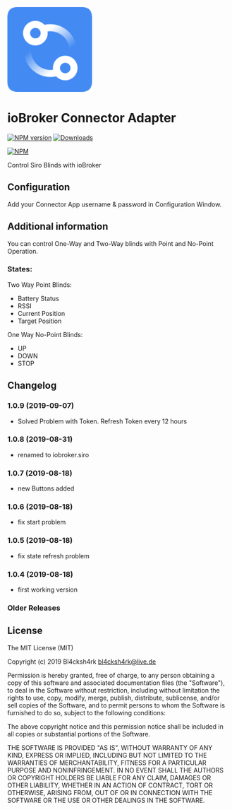 
![Logo](admin/Connector.png)
# ioBroker Connector Adapter

[![NPM version](http://img.shields.io/npm/v/iobroker.siro.svg)](https://www.npmjs.com/package/iobroker.siro)
[![Downloads](https://img.shields.io/npm/dm/iobroker.siro.svg)](https://www.npmjs.com/package/iobroker.siro)

[![NPM](https://nodei.co/npm/iobroker.siro.png?downloads=true)](https://nodei.co/npm/iobroker.siro/)

Control Siro Blinds with ioBroker

## Configuration

Add your Connector App username & password in Configuration Window.

## Additional information
You can control One-Way and Two-Way blinds with Point and No-Point Operation.

### States: 

Two Way Point Blinds: 
- Battery Status
- RSSI
- Current Position
- Target Position

One Way No-Point Blinds:
- UP
- DOWN
- STOP


## Changelog
### 1.0.9 (2019-09-07)
* Solved Problem with Token. Refresh Token every 12 hours

### 1.0.8 (2019-08-31)
* renamed to iobroker.siro

### 1.0.7 (2019-08-18)
* new Buttons added

### 1.0.6 (2019-08-18)
* fix start problem

### 1.0.5 (2019-08-18)
* fix state refresh problem

### 1.0.4 (2019-08-18)
* first working version

### Older Releases

## License

The MIT License (MIT)

Copyright (c) 2019 Bl4cksh4rk <bl4cksh4rk@live.de>

Permission is hereby granted, free of charge, to any person obtaining a copy
of this software and associated documentation files (the "Software"), to deal
in the Software without restriction, including without limitation the rights
to use, copy, modify, merge, publish, distribute, sublicense, and/or sell
copies of the Software, and to permit persons to whom the Software is
furnished to do so, subject to the following conditions:

The above copyright notice and this permission notice shall be included in
all copies or substantial portions of the Software.

THE SOFTWARE IS PROVIDED "AS IS", WITHOUT WARRANTY OF ANY KIND, EXPRESS OR
IMPLIED, INCLUDING BUT NOT LIMITED TO THE WARRANTIES OF MERCHANTABILITY,
FITNESS FOR A PARTICULAR PURPOSE AND NONINFRINGEMENT. IN NO EVENT SHALL THE
AUTHORS OR COPYRIGHT HOLDERS BE LIABLE FOR ANY CLAIM, DAMAGES OR OTHER
LIABILITY, WHETHER IN AN ACTION OF CONTRACT, TORT OR OTHERWISE, ARISING FROM,
OUT OF OR IN CONNECTION WITH THE SOFTWARE OR THE USE OR OTHER DEALINGS IN
THE SOFTWARE.
